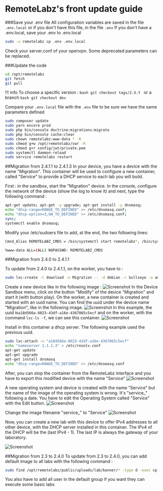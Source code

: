 # RemoteLabz's front update guide

###Save your .env file
All configuration variables are saved in the file `.env.local` or if you don't have this file, in the file `.env`
If you don't have a .env.local, save your .env to .env.local
```bash
sudo -u remotelabz cp .env .env.local
```
Check your server.conf of your openvpn. Some deprecated parameters can be replaced.

###Update the code
```bash
cd /opt/remotelabz
git fetch
git pull
```

!!! info
    To choose a specific version :
    ```bash
    git checkout tags/2.X.Y
    ```
    or a branch
    ```bash
    git checkout dev
    ```

Compare your `.env.local` file with the `.env` file to be sure we have the same parameters defined 

```bash
sudo composer update
sudo yarn encore prod
sudo php bin/console doctrine:migrations:migrate
sudo php bin/console cache:clear
sudo chown remotelabz:www-data * -R
sudo chmod g+w /opt/remotelabz/var -R
sudo chmod g+r config/jwt/private.pem
sudo systemctl daemon-reload
sudo service remotelabz restart
```

##Migration from 2.4.1.1 to 2.4.1.3
In your device, you have a device with the name "Migration". This container will be used to configure a new container, called "Service" to provide a DHCP service to each lab you will build.

First : in the sandbox, start the "Migration" device. In the console, configure the network of the device (show the log to know it) and next, type the following command :
```bash
apt-get update; apt-get -y upgrade; apt-get install -y dnsmasq;
echo "dhcp-range=RANGE_TO_DEFINED" >> /etc/dnsmasq.conf;
echo "dhcp-option=3,GW_TO_DEFINED" >> /etc/dnsmasq.conf;
sync;
systemctl enable dnsmasq;
```
Modify your /etc/sudoers file to add, at the end, the two following lines: 
```bash
Cmnd_Alias REMOTELABZ_CMDS = /bin/systemctl start remotelabz*, /bin/systemctl stop remotelabz*, /bin/systemctl status remotelabz*

%www-data ALL=(ALL) NOPASSWD: REMOTELABZ_CMDS
```

##Migration from 2.4.0 to 2.4.1.1

To update from 2.4.0 to 2.4.1.1, on the worker, you have to :
```bash
sudo lxc-create -t download -n Migration -- -d debian -r bullseye -a amd64 --keyserver hkp://keyserver.ubuntu.com
```
Create a new device like in the following image :
![Screenshot](/images/Migration/Migration.jpg)
In the Device Sandbox menu, click on the button "Modify" of the device "Migration" and start it (with button play). On the worker, a new container is created and started with an uuid name. You can find the uuid under the device name "Migration", like in the following image.
![Screenshot](/images/Migration/Migration-Sandbox.jpg)
In this example, the uuid is`a18d566a-6023-43df-a16e-4367065c5ecf` and on the worker, with the command `lxc-ls -f`, we can see this container.
![Screenshot](/images/Migration/Migration-Console.jpg)

Install in this container a dhcp server. The following example used the previous uuid.
```bash
sudo lxc-attach -n "a18d566a-6023-43df-a16e-4367065c5ecf"
echo "nameserver 1.1.1.3" > /etc/resolv.conf
apt-get update
apt-get upgrade
apt-get install dnsmasq
echo "dhcp-range=RANGE_TO_DEFINED" >> /etc/dnsmasq.conf
```
After, you can stop the container from the RemoteLabz interface and you have to export this modified device with the name "Service"
![Screenshot](/images/Migration/Migration-Export.jpg)

A new operating system and device is created with the name "Service" but the name of the image of the operating system is wrong. It's "service_" following a date. You have to edit the Operating System called "Service" with the Edit button. 
![Screenshot](/images/Migration/Migration-OS-image.jpg)

Change the image filename "service_" to "Service"
![Screenshot](/images/Migration/Migration-OS-changed.jpg)

Now, you can create a new lab with this device to offer IPv4 addresses to all other device, with the DHCP server installed in this container. The IPv4 of the DHCP will be the (last IPv4 - 1). The last IP is always the gateway of your laboratory.

![Screenshot](/images/Migration/Migration-End.jpg)


##Migration from 2.3 to 2.4.0
To update from 2.3 to 2.4.0, you can add default image to all labs with the following command :
```bash
sudo find /opt/remotelabz/public/uploads/lab/banner/* -type d -exec cp /opt/remotelabz/public/build/images/logo/nopic.jpg {}/nopic.jpg \;
```
You also have to add all user in the default group if you want they can execute some basic labs


